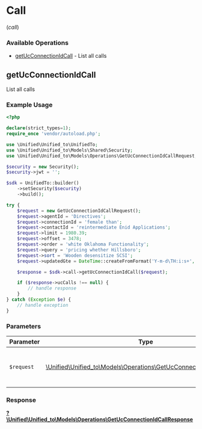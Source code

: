 # Call
(*call*)

### Available Operations

* [getUcConnectionIdCall](#getucconnectionidcall) - List all calls

## getUcConnectionIdCall

List all calls

### Example Usage

```php
<?php

declare(strict_types=1);
require_once 'vendor/autoload.php';

use \Unified\Unified_to\UnifiedTo;
use \Unified\Unified_to\Models\Shared\Security;
use \Unified\Unified_to\Models\Operations\GetUcConnectionIdCallRequest;

$security = new Security();
$security->jwt = '';

$sdk = UnifiedTo::builder()
    ->setSecurity($security)
    ->build();

try {
    $request = new GetUcConnectionIdCallRequest();
    $request->agentId = 'Directives';
    $request->connectionId = 'female than';
    $request->contactId = 'reintermediate Enid Applications';
    $request->limit = 1980.39;
    $request->offset = 3478;
    $request->order = 'white Oklahoma Functionality';
    $request->query = 'pricing whether Hillsboro';
    $request->sort = 'Wooden desensitize SCSI';
    $request->updatedGte = DateTime::createFromFormat('Y-m-d\TH:i:s+', '2021-11-03T12:40:46.997Z');

    $response = $sdk->call->getUcConnectionIdCall($request);

    if ($response->ucCalls !== null) {
        // handle response
    }
} catch (Exception $e) {
    // handle exception
}
```

### Parameters

| Parameter                                                                                                                     | Type                                                                                                                          | Required                                                                                                                      | Description                                                                                                                   |
| ----------------------------------------------------------------------------------------------------------------------------- | ----------------------------------------------------------------------------------------------------------------------------- | ----------------------------------------------------------------------------------------------------------------------------- | ----------------------------------------------------------------------------------------------------------------------------- |
| `$request`                                                                                                                    | [\Unified\Unified_to\Models\Operations\GetUcConnectionIdCallRequest](../../models/operations/GetUcConnectionIdCallRequest.md) | :heavy_check_mark:                                                                                                            | The request object to use for the request.                                                                                    |


### Response

**[?\Unified\Unified_to\Models\Operations\GetUcConnectionIdCallResponse](../../models/operations/GetUcConnectionIdCallResponse.md)**

